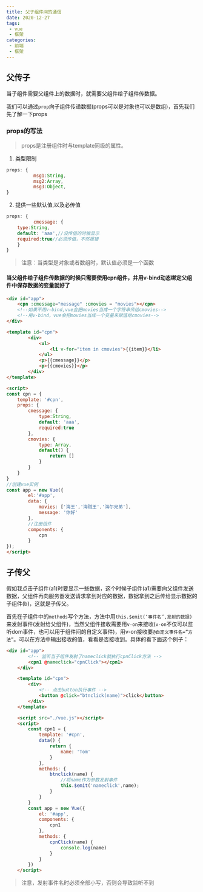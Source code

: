 ```yaml
---
title: 父子组件间的通信
date: 2020-12-27
tags:
 - vue
 - 框架
categories: 
 - 前端
 - 框架
---
```

## 父传子
当子组件需要父组件上的数据时，就需要父组件给子组件传数据。

我们可以通过`prop`向子组件传递数据(props可以是对象也可以是数组)，首先我们先了解一下props
### props的写法
> props是注册组件时与template同级的属性。
1. 类型限制
```javascript
props: {
          msg1:String,
          msg2:Array,
          msg3:Object,
}
```
2. 提供一些默认值,以及必传值
```javascript
props: {
          cmessage: {
	type:String,
	default: 'aaa',//没传值的时候显示
	required:true//必须传值，不然报错
	}
}
```
> 注意：当类型是对象或者数组时，默认值必须是一个函数

#### 当父组件给子组件传数据的时候只需要使用cpn组件，并用v-bind动态绑定父组件中保存数据的变量就好了
```Html
<div id="app">
    <cpn :cmessage="message" :cmovies = "movies"></cpn>
    <!--如果不用v-bind,vue会把movies当成一个字符串传给cmovies-->
    <!--用v-bind，vue会把movies当成一个变量来赋值给cmovies-->
</div>

<template id="cpn">
        <div>
            <ul>
                <li v-for="item in cmovies">{{item}}</li>
            </ul>
            <p>{{cmessage}}</p>
            <p>{{cmovies}}</p>
        </div>
</template>

<script>
const cpn = {
    template: '#cpn',
    props: {
        cmessage: {
            type:String,
            default: 'aaa',
            required:true
        },
        cmovies: {
            type: Array,
            default() {
                return []
            }
        }
    }
}
//创建vue实例
const app = new Vue({
        el:'#app',
        data: {
            movies: ['海王','海贼王','海尔兄弟'],
            message: '你好'
        },
        //注册组件
        components: {
            cpn
        }
});
</script>
```
## 子传父
假如我点击子组件(a1)时要显示一些数据，这个时候子组件(a1)需要向父组件发送数据，父组件再向服务器发送请求拿到对应的数据，数据拿到之后传给显示数据的子组件(b)，这就是子传父。

首先在子组件中的`methods`写个方法，方法中用`this.$emit(‘事件名’,发射的数据)`来发射事件(发射给父组件)，当然父组件接收需要用`v-on`来接收(`v-on`不仅可以监听dom事件，也可以用于组件间的自定义事件)，用v-on接收要`@自定义事件名=”方法”`。可以在方法中输出接收的值，看看是否接收到。具体的看下面这个例子：
```Html
<div id="app">
        <!-- 监听当子组件发射了nameclick就执行cpnClick方法 -->
        <cpn1 @nameclick="cpnClick"></cpn1>
    </div>

    <template id="cpn">
        <div>
            <!-- 点击button执行事件 -->
            <button @click="btnclick(name)">click</button>
        </div>
    </template>

    <script src="./vue.js"></script>
    <script>
        const cpn1 = {
            template: '#cpn',
            data() {
                return {
                    name: 'Tom'
                }
            },
            methods: {
                btnclick(name) {
                    //将name作为参数发射事件
                    this.$emit('nameclick',name);
                }
            }
        }
        const app = new Vue({
            el: '#app',
            components: {
                cpn1
            },
            methods: {
                cpnClick(name) {
                    console.log(name)
                }
            }
        })
    </script>
```
> 注意，发射事件名时必须全部小写，否则会导致监听不到